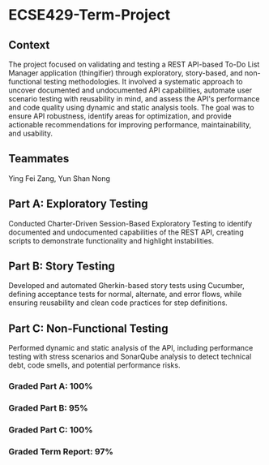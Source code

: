 # ECSE429-Term-Project

## Context
The project focused on validating and testing a REST API-based To-Do List Manager application (thingifier) through exploratory, story-based, and non-functional testing methodologies. It involved a systematic approach to uncover documented and undocumented API capabilities, automate user scenario testing with reusability in mind, and assess the API's performance and code quality using dynamic and static analysis tools. The goal was to ensure API robustness, identify areas for optimization, and provide actionable recommendations for improving performance, maintainability, and usability.  



## Teammates
Ying Fei Zang, Yun Shan Nong

## Part A: Exploratory Testing
Conducted Charter-Driven Session-Based Exploratory Testing to identify documented and undocumented capabilities of the REST API, creating scripts to demonstrate functionality and highlight instabilities.
## Part B: Story Testing
Developed and automated Gherkin-based story tests using Cucumber, defining acceptance tests for normal, alternate, and error flows, while ensuring reusability and clean code practices for step definitions.
## Part C: Non-Functional Testing
Performed dynamic and static analysis of the API, including performance testing with stress scenarios and SonarQube analysis to detect technical debt, code smells, and potential performance risks.

### Graded Part A: 100%
### Graded Part B: 95%
### Graded Part C: 100%
### Graded Term Report: 97%
